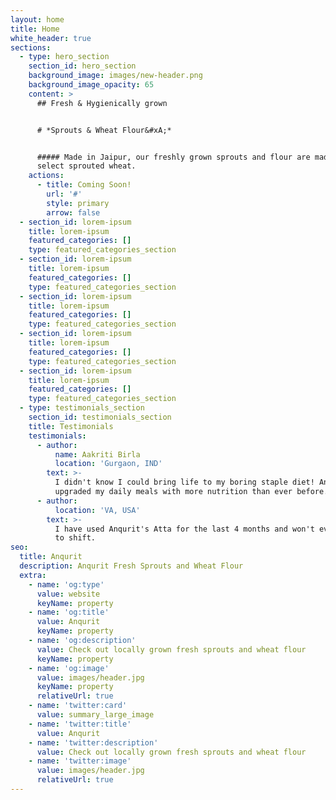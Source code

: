 ```yaml
---
layout: home
title: Home
white_header: true
sections:
  - type: hero_section
    section_id: hero_section
    background_image: images/new-header.png
    background_image_opacity: 65
    content: >
      ## Fresh & Hygienically grown


      # *Sprouts & Wheat Flour&#xA;*


      ##### Made in Jaipur, our freshly grown sprouts and flour are made from
      select sprouted wheat.
    actions:
      - title: Coming Soon!
        url: '#'
        style: primary
        arrow: false
  - section_id: lorem-ipsum
    title: lorem-ipsum
    featured_categories: []
    type: featured_categories_section
  - section_id: lorem-ipsum
    title: lorem-ipsum
    featured_categories: []
    type: featured_categories_section
  - section_id: lorem-ipsum
    title: lorem-ipsum
    featured_categories: []
    type: featured_categories_section
  - section_id: lorem-ipsum
    title: lorem-ipsum
    featured_categories: []
    type: featured_categories_section
  - section_id: lorem-ipsum
    title: lorem-ipsum
    featured_categories: []
    type: featured_categories_section
  - type: testimonials_section
    section_id: testimonials_section
    title: Testimonials
    testimonials:
      - author:
          name: Aakriti Birla
          location: 'Gurgaon, IND'
        text: >-
          I didn't know I could bring life to my boring staple diet! Anqurit has
          upgraded my daily meals with more nutrition than ever before.
      - author:
          location: 'VA, USA'
        text: >-
          I have used Anqurit's Atta for the last 4 months and won't ever want
          to shift.
seo:
  title: Anqurit
  description: Anqurit Fresh Sprouts and Wheat Flour
  extra:
    - name: 'og:type'
      value: website
      keyName: property
    - name: 'og:title'
      value: Anqurit
      keyName: property
    - name: 'og:description'
      value: Check out locally grown fresh sprouts and wheat flour
      keyName: property
    - name: 'og:image'
      value: images/header.jpg
      keyName: property
      relativeUrl: true
    - name: 'twitter:card'
      value: summary_large_image
    - name: 'twitter:title'
      value: Anqurit
    - name: 'twitter:description'
      value: Check out locally grown fresh sprouts and wheat flour
    - name: 'twitter:image'
      value: images/header.jpg
      relativeUrl: true
---
```

